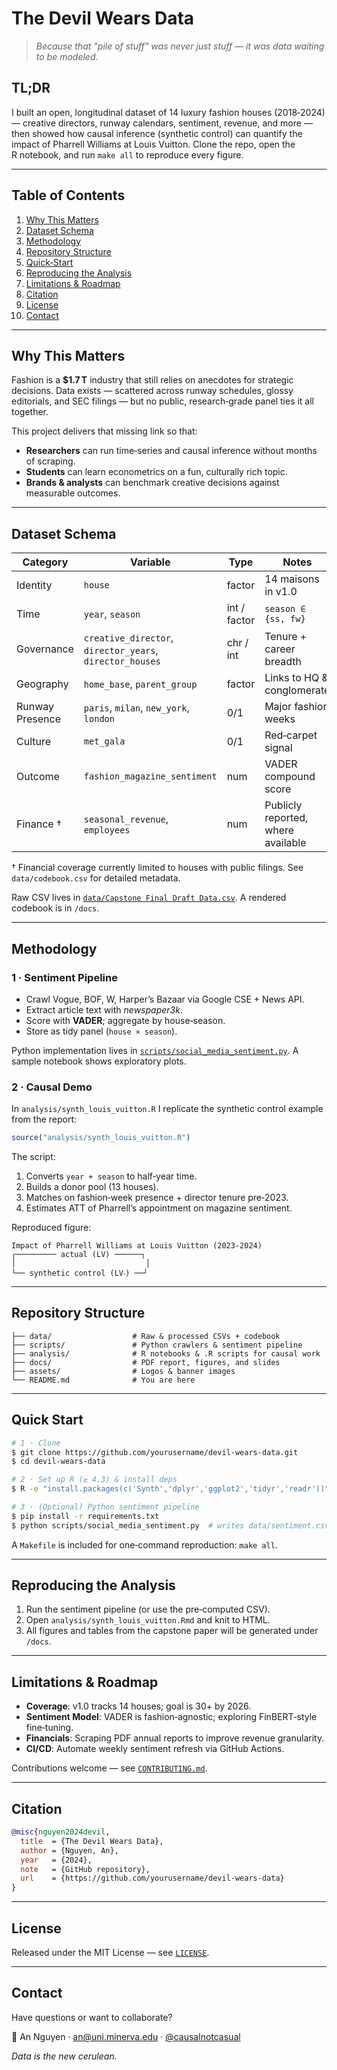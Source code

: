 # The Devil Wears Data

> *Because that "pile of stuff" was never *just* stuff — it was data waiting to be modeled.*

## TL;DR

I built an open, longitudinal dataset of 14 luxury fashion houses (2018‑2024) — creative directors, runway calendars, sentiment, revenue, and more — then showed how causal inference (synthetic control) can quantify the impact of Pharrell Williams at Louis Vuitton.  Clone the repo, open the R notebook, and run `make all` to reproduce every figure.

---

## Table of Contents

1. [Why This Matters](#why-this-matters)
2. [Dataset Schema](#dataset-schema)
3. [Methodology](#methodology)
4. [Repository Structure](#repository-structure)
5. [Quick‑Start](#quick-start)
6. [Reproducing the Analysis](#reproducing-the-analysis)
7. [Limitations & Roadmap](#limitations--roadmap)
8. [Citation](#citation)
9. [License](#license)
10. [Contact](#contact)

---

## Why This Matters

Fashion is a **\$1.7 T** industry that still relies on anecdotes for strategic decisions.  Data exists — scattered across runway schedules, glossy editorials, and SEC filings — but no public, research‑grade panel ties it all together.

This project delivers that missing link so that:

* **Researchers** can run time‑series and causal inference without months of scraping.
* **Students** can learn econometrics on a fun, culturally rich topic.
* **Brands & analysts** can benchmark creative decisions against measurable outcomes.

---

## Dataset Schema

| Category        | Variable                                                 | Type         | Notes                              |
| --------------- | -------------------------------------------------------- | ------------ | ---------------------------------- |
| Identity        | `house`                                                  | factor       | 14 maisons in v1.0                 |
| Time            | `year`, `season`                                         | int / factor | `season ∈ {ss, fw}`                |
| Governance      | `creative_director`, `director_years`, `director_houses` | chr / int    | Tenure + career breadth            |
| Geography       | `home_base`, `parent_group`                              | factor       | Links to HQ & conglomerate         |
| Runway Presence | `paris`, `milan`, `new_york`, `london`                   | 0/1          | Major fashion weeks                |
| Culture         | `met_gala`                                               | 0/1          | Red‑carpet signal                  |
| Outcome         | `fashion_magazine_sentiment`                             | num          | VADER compound score               |
| Finance †       | `seasonal_revenue`, `employees`                          | num          | Publicly reported, where available |

† Financial coverage currently limited to houses with public filings.  See `data/codebook.csv` for detailed metadata.

Raw CSV lives in [`data/Capstone Final Draft Data.csv`](./data). A rendered codebook is in `/docs`.

---

## Methodology

### 1 · Sentiment Pipeline

* Crawl Vogue, BOF, W, Harper’s Bazaar via Google CSE + News API.
* Extract article text with *newspaper3k*.
* Score with **VADER**; aggregate by house‑season.
* Store as tidy panel (`house × season`).

Python implementation lives in [`scripts/social_media_sentiment.py`](./scripts).  A sample notebook shows exploratory plots.

### 2 · Causal Demo

In `analysis/synth_louis_vuitton.R` I replicate the synthetic control example from the report:

```r
source("analysis/synth_louis_vuitton.R")
```

The script:

1. Converts `year + season` to half‑year time.
2. Builds a donor pool (13 houses).
3. Matches on fashion‑week presence + director tenure pre‑2023.
4. Estimates ATT of Pharrell’s appointment on magazine sentiment.

Reproduced figure:

```
Impact of Pharrell Williams at Louis Vuitton (2023‑2024)
┌───────── actual (LV) ──────┐
│                             │
└── synthetic control (LV‧) ──┘
```

---

## Repository Structure

```
├── data/                  # Raw & processed CSVs + codebook
├── scripts/               # Python crawlers & sentiment pipeline
├── analysis/              # R notebooks & .R scripts for causal work
├── docs/                  # PDF report, figures, and slides
├── assets/                # Logos & banner images
└── README.md              # You are here
```

---

## Quick Start

```bash
# 1 · Clone
$ git clone https://github.com/yourusername/devil-wears-data.git
$ cd devil-wears-data

# 2 · Set up R (≥ 4.3) & install deps
$ R -e "install.packages(c('Synth','dplyr','ggplot2','tidyr','readr'))"

# 3 · (Optional) Python sentiment pipeline
$ pip install -r requirements.txt
$ python scripts/social_media_sentiment.py  # writes data/sentiment.csv
```

A `Makefile` is included for one‑command reproduction: `make all`.

---

## Reproducing the Analysis

1. Run the sentiment pipeline (or use the pre‑computed CSV).
2. Open `analysis/synth_louis_vuitton.Rmd` and knit to HTML.
3. All figures and tables from the capstone paper will be generated under `/docs`.

---

## Limitations & Roadmap

* **Coverage**: v1.0 tracks 14 houses; goal is 30+ by 2026.
* **Sentiment Model**: VADER is fashion‑agnostic; exploring FinBERT‑style fine‑tuning.
* **Financials**: Scraping PDF annual reports to improve revenue granularity.
* **CI/CD**: Automate weekly sentiment refresh via GitHub Actions.

Contributions welcome — see [`CONTRIBUTING.md`](./CONTRIBUTING.md).

---

## Citation

```bibtex
@misc{nguyen2024devil,
  title  = {The Devil Wears Data},
  author = {Nguyen, An},
  year   = {2024},
  note   = {GitHub repository},
  url    = {https://github.com/yourusername/devil-wears-data}
}
```

---

## License

Released under the MIT License — see [`LICENSE`](./LICENSE).

---

## Contact

Have questions or want to collaborate?

👗 An Nguyen  ·  [an@uni.minerva.edu](mailto:an@uni.minerva.edu)  ·  [@causalnotcasual](https://www.instagram.com/causalnotcasual)

*Data is the new cerulean.*
